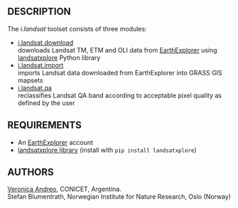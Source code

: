 ## DESCRIPTION

The *i.landsat* toolset consists of three modules:

  - [i.landsat.download](i.landsat.download.md)  
    downloads Landsat TM, ETM and OLI data from
    [EarthExplorer](https://earthexplorer.usgs.gov/) using
    [landsatxplore](https://github.com/yannforget/landsatxplore) Python
    library
  - [i.landsat.import](i.landsat.import.md)  
    imports Landsat data downloaded from EarthExplorer into GRASS GIS
    mapsets
  - [i.landsat.qa](i.landsat.qa.md)  
    reclassifies Landsat QA band according to acceptable pixel quality
    as defined by the user

## REQUIREMENTS

  - An [EarthExplorer](https://ers.cr.usgs.gov/register) account
  - [landsatxplore library](https://github.com/yannforget/landsatxplore)
    (install with `pip install landsatxplore`)

## AUTHORS

[Veronica Andreo](https://veroandreo.gitlab.io/), CONICET, Argentina.  
Stefan Blumentrath, Norwegian Institute for Nature Research, Oslo
(Norway)
